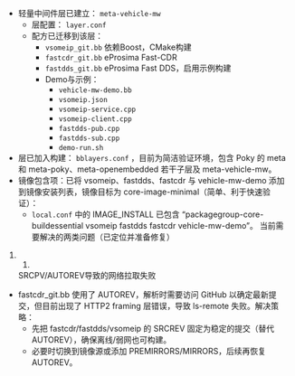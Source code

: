- 轻量中间件层已建立： `meta-vehicle-mw`
  - 层配置： `layer.conf`
  - 配方已迁移到该层：
    - `vsomeip_git.bb` 依赖Boost，CMake构建
    - `fastcdr_git.bb` eProsima Fast-CDR
    - `fastdds_git.bb` eProsima Fast DDS，启用示例构建
    - Demo与示例：
      - `vehicle-mw-demo.bb`
      - `vsomeip.json`
      - `vsomeip-service.cpp`
      - `vsomeip-client.cpp`
      - `fastdds-pub.cpp`
      - `fastdds-sub.cpp`
      - `demo-run.sh`
- 层已加入构建： `bblayers.conf` ，目前为简洁验证环境，包含 Poky 的 meta 和 meta-poky、meta-openembedded 若干子层及 meta-vehicle-mw。
- 镜像包含项：已将 vsomeip、fastdds、fastcdr 与 vehicle-mw-demo 添加到镜像安装列表，镜像目标为 core-image-minimal（简单、利于快速验证）：
  - `local.conf` 中的 IMAGE_INSTALL 已包含 “packagegroup-core-buildessential vsomeip fastdds fastcdr vehicle-mw-demo”。
    当前需要解决的两类问题（已定位并准备修复）

1. 1.
   SRCPV/AUTOREV导致的网络拉取失败

- fastcdr_git.bb 使用了 AUTOREV，解析时需要访问 GitHub 以确定最新提交，但目前出现了 HTTP2 framing 层错误，导致 ls-remote 失败。解决策略：
  - 先把 fastcdr/fastdds/vsomeip 的 SRCREV 固定为稳定的提交（替代 AUTOREV），确保离线/弱网也可构建。
  - 必要时切换到镜像源或添加 PREMIRRORS/MIRRORS，后续再恢复 AUTOREV。
